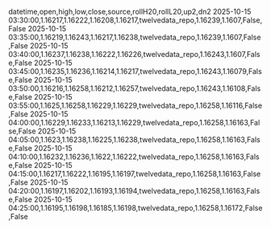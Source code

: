 datetime,open,high,low,close,source,rollH20,rollL20,up2,dn2
2025-10-15 03:30:00,1.16217,1.16222,1.16208,1.16217,twelvedata_repo,1.16239,1.1607,False,False
2025-10-15 03:35:00,1.16219,1.16243,1.16217,1.16238,twelvedata_repo,1.16239,1.1607,False,False
2025-10-15 03:40:00,1.16237,1.16238,1.16222,1.16226,twelvedata_repo,1.16243,1.1607,False,False
2025-10-15 03:45:00,1.16235,1.16236,1.16214,1.16217,twelvedata_repo,1.16243,1.16079,False,False
2025-10-15 03:50:00,1.16216,1.16258,1.16212,1.16257,twelvedata_repo,1.16243,1.16108,False,False
2025-10-15 03:55:00,1.1625,1.16258,1.16229,1.16229,twelvedata_repo,1.16258,1.16116,False,False
2025-10-15 04:00:00,1.16229,1.16233,1.16213,1.16229,twelvedata_repo,1.16258,1.16163,False,False
2025-10-15 04:05:00,1.1623,1.16238,1.16225,1.16238,twelvedata_repo,1.16258,1.16163,False,False
2025-10-15 04:10:00,1.16232,1.16236,1.1622,1.16222,twelvedata_repo,1.16258,1.16163,False,False
2025-10-15 04:15:00,1.16217,1.16222,1.16195,1.16197,twelvedata_repo,1.16258,1.16163,False,False
2025-10-15 04:20:00,1.16197,1.16202,1.16193,1.16194,twelvedata_repo,1.16258,1.16163,False,False
2025-10-15 04:25:00,1.16195,1.16198,1.16185,1.16198,twelvedata_repo,1.16258,1.16172,False,False
